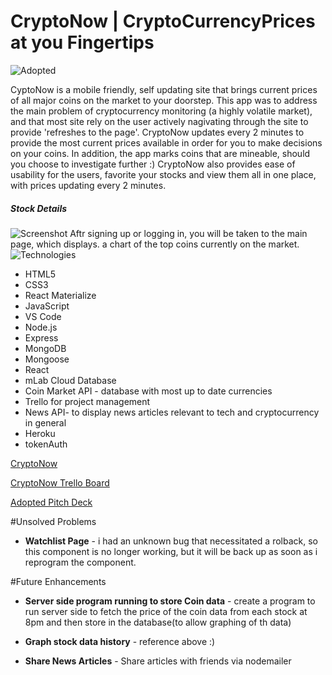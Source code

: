 # CryptoNow | CryptoCurrencyPrices at you Fingertips

![Adopted](https://i.imgur.com/ymmZJ2Z.png)

CyptoNow is a mobile friendly, self updating site that brings current prices of all major coins on the market to your doorstep. This app was to address the main problem of cryptocurrency monitoring (a highly volatile market), and that most site rely on the user actively nagivating through the site to provide 'refreshes to the page'. CryptoNow updates every 2 minutes to provide the most current prices available in order for you to make decisions on your coins. In addition, the app marks coins that are mineable, should you choose to investigate further :)
CryptoNow also provides ease of usability for the users, favorite your stocks and view them all in one place, with prices updating every 2 minutes.



##### Stock Details
![Screenshot](https://i.imgur.com/oRUKhFV.png)
Aftr signing up or logging in, you will be taken to the main page, which displays. a chart of the top coins currently on the market.
![Technologies](https://i.imgur.com/cOPS7Xi.png)

* HTML5
* CSS3
* React Materialize
* JavaScript
* VS Code
* Node.js
* Express
* MongoDB
* Mongoose
* React
* mLab Cloud Database
* Coin Market API - database with most up to date currencies 
* Trello for project management 
* News API- to display news articles relevant to tech and cryptocurrency in general 
* Heroku
* tokenAuth



[CryptoNow](http://cryptonow.herokuapp.com// "CryptoNow on Heroku")

[CryptoNow Trello Board](https://trello.com/b/fuJEfWiN/cryptonow
 "CryptoNow on Trello")

[Adopted Pitch Deck](https://ga-students.slack.com/files/jessbakk/F6N2A9A0P/adopted_pitch_deck.key)

#Unsolved Problems

* **Watchlist Page** - i had an unknown bug that necessitated a rolback, so this component is no longer working, but it will be back up as soon as i reprogram the component.

#Future Enhancements

* **Server side program running to store Coin data** - create a program to run server side to fetch the price of the coin data from each stock at 8pm and then store in the database(to allow graphing of th data)

* **Graph stock data history** - reference above :)


* **Share News Articles** - Share articles with friends via nodemailer
